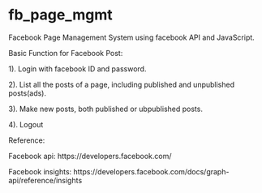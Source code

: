 # fb_page_mgmt
Facebook Page Management System using facebook API and JavaScript.

Basic Function for Facebook Post:
<p>1). Login with facebook ID and password.</p>
<p>2). List all the posts of a page, including published and unpublished posts(ads).</p>
<p>3). Make new posts, both published or ubpublished posts.</p>
<p>4). Logout</p>

Reference:
<p>Facebook api: https://developers.facebook.com/</p>
<p>Facebook insights: https://developers.facebook.com/docs/graph-api/reference/insights</p>

